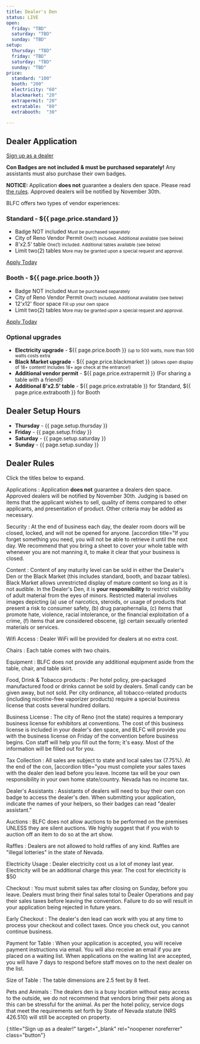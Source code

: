 ```yaml
---
title: Dealer's Den
status: LIVE
open: 
  friday: "TBD"
  saturday: "TBD"
  sunday: "TBD"
setup:
  thursday: "TBD"
  friday: "TBD"
  saturday: "TBD"
  sunday: "TBD"
price:
  standard: "100"
  booth: "200"
  electricity: "60"
  blackmarket: "20"
  extrapermit: "20"
  extratable:  "80"
  extrabooth:  "30"

---
```


<!--
## Sale Hours & Location

Dealers den is located in the <a href="/events/map/">Silver State Pavilion on the Spa Level</a> next to the Spa.

During operating hours, the Dealer's Den hosts a central community hang-out fun zone and is very inviting for business.

- {:.one_third } **Friday** - {{ page.open.friday }}
- {:.one_third } **Saturday** - {{ page.open.saturday }}
- {:.one_third } **Sunday** - {{ page.open.sunday }}



## Map of Dealers Den
<a href="https://www.goblfc.org/wp-content/uploads/Silver-state-Pavilion-Website-1.jpg" target="_blank" rel="noopener noreferrer">**Click for larger map**</a>
<p><a href="https://www.goblfc.org/wp-content/uploads/Silver-state-Pavilion-Website-2.jpg"><img class="aligncenter size-large wp-image-1794" src="https://www.goblfc.org/wp-content/uploads/Silver-state-Pavilion-Website-2-1024x882.jpg" alt="" srcset="https://www.goblfc.org/wp-content/uploads/Silver-state-Pavilion-Website-2-1024x882.jpg 1024w, https://www.goblfc.org/wp-content/uploads/Silver-state-Pavilion-Website-2-512x441.jpg 512w, https://www.goblfc.org/wp-content/uploads/Silver-state-Pavilion-Website-2-768x662.jpg 768w" sizes="(max-width: 1024px) 100vw, 1024px"></a>

## List of Dealers
-->


## Dealer Application

[Sign up as a dealer][reglink]

**Con Badges are not included &amp; must be purchased separately!**
Any assistants must also purchase their own badges.

**NOTICE:** Application **does not** guarantee a dealers den space. Please read <a href="#dealer-rules">the rules</a>. Approved dealers will be notified by November 30th.

BLFC offers two types of vendor experiences:


### Standard - ${{ page.price.standard }}

- Badge NOT included <small>Must be purchased separately</small>
- City of Reno Vendor Permit <small>One(1) included. Additional available (see below)</small>
- 8'x2.5' table <small>One(1) included. Additional tables available (see below)</small>
- Limit two(2) tables <small>More may be granted upon a special request and approval.</small>

[Apply Today][reglink]

### Booth - ${{ page.price.booth }}

 - Badge NOT included <small>Must be purchased separately</small>
 - City of Reno Vendor Permit <small>One(1) included. Additional available (see below)</small>
 - 12'x12' floor space <small>Fill up your own space</small>
 - Limit two(2) tables <small>More may be granted upon a special request and approval.</small>

[Apply Today][reglink]

### Optional upgrades

- **Electricity upgrade** - ${{ page.price.booth }} <small>(up to 500 watts, more than 500 watts costs extra</small>
- **Black Market upgrade** - ${{ page.price.blackmarket }} <small>(allows open display of 18+ content! Includes 18+ age check at the entrance!)</small>
- **Additional vendor permit** - ${{ page.price.extrapermit }} (For sharing a table with a friend!)
- **Additional 8'x2.5' table** - ${{ page.price.extratable }} for Standard, ${{ page.price.extrabooth }} for Booth

## Dealer Setup Hours

- **Thursday** - {{ page.setup.thursday }}
- **Friday** - {{ page.setup.friday }}
- **Saturday** - {{ page.setup.saturday }}
- **Sunday** - {{ page.setup.sunday }}


## Dealer Rules

Click the titles below to expand.

<div class="accordion-list">

Applications
: Application **does not** guarantee a dealers den space. Approved dealers will be notified by November 30th. Judging is based on items that the applicant wishes to sell, quality of items compared to other applicants, and presentation of product. Other criteria may be added as necessary.

Security
: At the end of business each day, the dealer room doors will be closed, locked, and will not be opened for anyone. [accordion title="If you forget something you need, you will not be able to retrieve it until the next day. We recommend that you bring a sheet to cover your whole table with whenever you are not manning it, to make it clear that your business is closed.

Content
: Content of any maturity level can be sold in either the Dealer's Den or the Black Market (this includes standard, booth, and bazaar tables). Black Market allows unrestricted display of mature content so long as it is not audible. In the Dealer's Den, it is <b>your responsibility</b> to restrict visibility of adult material from the eyes of minors. Restricted material involves images depicting (a) use of narcotics, steroids, or usage of products that present a risk to consumer safety, (b) drug paraphernalia, (c) items that promote hate, violence, racial intolerance, or the financial exploitation of a crime, (f) items that are considered obscene, (g) certain sexually oriented materials or services.

Wifi Access
: Dealer WiFi will be provided for dealers at no extra cost.

Chairs
: Each table comes with two chairs.

Equipment
: BLFC does not provide any additional equipment aside from the table, chair, and table skirt.

Food, Drink &amp; Tobacco products
: Per hotel policy, pre-packaged manufactured food or drinks cannot be sold by dealers. Small candy can be given away, but not sold. Per city ordinance, all tobacco-related products (including nicotine-free vaporizer products) require a special business license that costs several hundred dollars.

Business License
: The city of Reno (not the state) requires a temporary business license for exhibitors at conventions. The cost of this business license is included in your dealer's den space, and BLFC will provide you with the business license on Friday of the convention before business begins. Con staff will help you fill out the form; it's easy. Most of the information will be filled out for you.

Tax Collection
: All sales are subject to state and local sales tax (7.75%). At the end of the con, [accordion title="you must complete your sales taxes with the dealer den lead before you leave. Income tax will be your own responsibility in your own home state/country. Nevada has no income tax.

Dealer's Assistants
: Assistants of dealers will need to buy their own con badge to access the dealer's den. When submitting your application, indicate the names of your helpers, so their badges can read "dealer assistant."

Auctions
: BLFC does not allow auctions to be performed on the premises UNLESS they are silent auctions. We highly suggest that if you wish to auction off an item to do so at the art show.

Raffles
: Dealers are not allowed to hold raffles of any kind. Raffles are "illegal lotteries" in the state of Nevada.

Electricity Usage
: Dealer electricity cost us a lot of money last year. Electricity will be an additional charge this year. The cost for electricity is $50

Checkout
: You must submit sales tax after closing on Sunday, before you leave. Dealers must bring their final sales total to Dealer Operations and pay their sales taxes before leaving the convention. Failure to do so will result in your application being rejected in future years.

Early Checkout
: The dealer's den lead can work with you at any time to process your checkout and collect taxes. Once you check out, you cannot continue business.

Payment for Table
: When your application is accepted, you will receive payment instructions via email. You will also receive an email if you are placed on a waiting list. When applications on the waiting list are accepted, you will have 7 days to respond before staff moves on to the next dealer on the list.

Size of Table
: The table dimensions are 2.5 feet by 8 feet.

Pets and Animals
: The dealers den is a busy location without easy access to the outside, we do not recommend that vendors bring their pets along as this can be stressful for the animal. As per the hotel policy, service dogs that meet the requirements set forth by State of Nevada statute (NRS 426.510) will still be accepted on property.

</div>

[reglink]: https://reg.goblfc.org/
{:title="Sign up as a dealer!" target="_blank" rel="noopener noreferrer" class="button"}